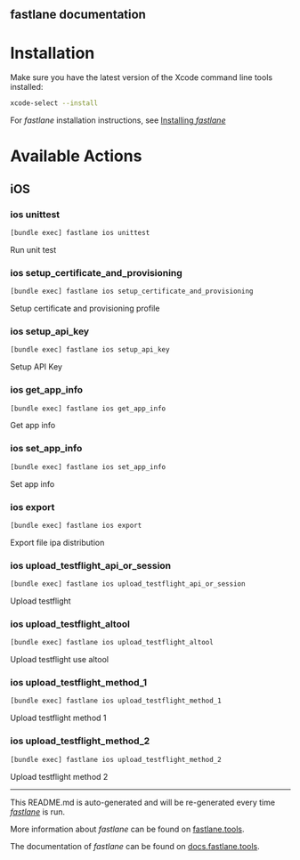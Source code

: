 fastlane documentation
----

# Installation

Make sure you have the latest version of the Xcode command line tools installed:

```sh
xcode-select --install
```

For _fastlane_ installation instructions, see [Installing _fastlane_](https://docs.fastlane.tools/#installing-fastlane)

# Available Actions

## iOS

### ios unittest

```sh
[bundle exec] fastlane ios unittest
```

Run unit test

### ios setup_certificate_and_provisioning

```sh
[bundle exec] fastlane ios setup_certificate_and_provisioning
```

Setup certificate and provisioning profile

### ios setup_api_key

```sh
[bundle exec] fastlane ios setup_api_key
```

Setup API Key

### ios get_app_info

```sh
[bundle exec] fastlane ios get_app_info
```

Get app info

### ios set_app_info

```sh
[bundle exec] fastlane ios set_app_info
```

Set app info

### ios export

```sh
[bundle exec] fastlane ios export
```

Export file ipa distribution

### ios upload_testflight_api_or_session

```sh
[bundle exec] fastlane ios upload_testflight_api_or_session
```

Upload testflight

### ios upload_testflight_altool

```sh
[bundle exec] fastlane ios upload_testflight_altool
```

Upload testflight use altool

### ios upload_testflight_method_1

```sh
[bundle exec] fastlane ios upload_testflight_method_1
```

Upload testflight method 1

### ios upload_testflight_method_2

```sh
[bundle exec] fastlane ios upload_testflight_method_2
```

Upload testflight method 2

----

This README.md is auto-generated and will be re-generated every time [_fastlane_](https://fastlane.tools) is run.

More information about _fastlane_ can be found on [fastlane.tools](https://fastlane.tools).

The documentation of _fastlane_ can be found on [docs.fastlane.tools](https://docs.fastlane.tools).
